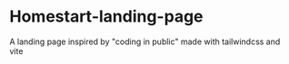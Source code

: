 # Homestart-landing-page

A landing page inspired by "coding in public" made with tailwindcss and vite
